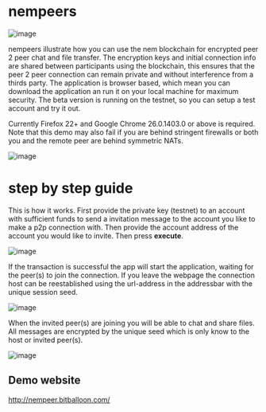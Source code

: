 # nempeers



![image](https://i.imgur.com/3IwZPCI.png)


nempeers illustrate how you can use the nem blockchain for encrypted peer 2 peer chat and file transfer. The encryption keys and initial connection info are shared between participants using the blockchain, this ensures that the peer 2 peer connection can remain private and without interference from a thirds party. The application is browser based, which mean you can download the application an run it on your local machine for maximum security. The beta version is running on the testnet, so you can setup a test account and try it out.

Currently Firefox 22+ and Google Chrome 26.0.1403.0 or above is required. Note that this demo may also fail if you are behind stringent firewalls or both you and the remote peer are behind symmetric NATs.

![image](https://image.ibb.co/mRG5Ko/Logo_Makr_5x_K7r_S.png)

# step by step guide


This is how it works. First provide the private key (testnet) to an account with sufficient funds to send a invitation message to the account you like to make a p2p connection with. Then provide the account address of the account you would like to invite. Then press **execute**.


![image](https://imgur.com/md5Grj5.png)

If the transaction is successful the app will start the application, waiting for the peer(s) to join the connection. If you leave the webpage the connection host can be reestablished using the url-address in the addressbar with the unique session seed. 


![image](https://imgur.com/Bfykc7G.png)

When the invited peer(s) are joining you will be able to chat and share files. All messages are encrypted by the unique seed which is only know to the host or invited peer(s). 


![image](https://imgur.com/d3NcdDc.png)


## Demo website


http://nempeer.bitballoon.com/
